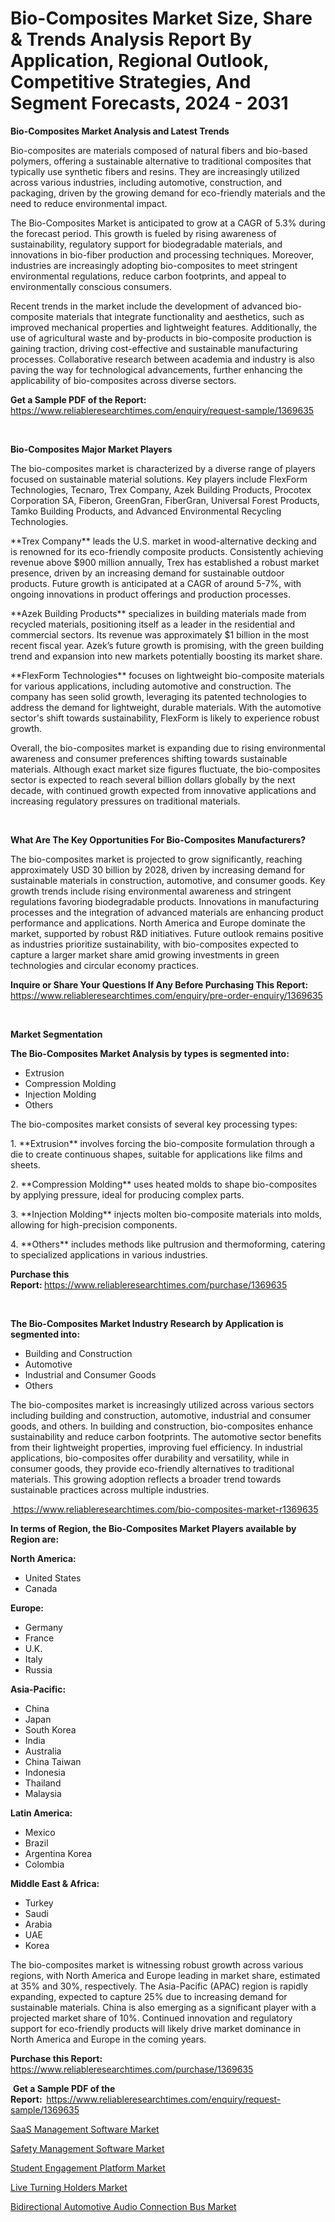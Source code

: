 <p><h1>Bio-Composites Market Size, Share & Trends Analysis Report By Application, Regional Outlook, Competitive Strategies, And Segment Forecasts, 2024 - 2031</h1></p><p><strong>Bio-Composites Market Analysis and Latest Trends</strong></p>
<p><p>Bio-composites are materials composed of natural fibers and bio-based polymers, offering a sustainable alternative to traditional composites that typically use synthetic fibers and resins. They are increasingly utilized across various industries, including automotive, construction, and packaging, driven by the growing demand for eco-friendly materials and the need to reduce environmental impact.</p><p>The Bio-Composites Market is anticipated to grow at a CAGR of 5.3% during the forecast period. This growth is fueled by rising awareness of sustainability, regulatory support for biodegradable materials, and innovations in bio-fiber production and processing techniques. Moreover, industries are increasingly adopting bio-composites to meet stringent environmental regulations, reduce carbon footprints, and appeal to environmentally conscious consumers.</p><p>Recent trends in the market include the development of advanced bio-composite materials that integrate functionality and aesthetics, such as improved mechanical properties and lightweight features. Additionally, the use of agricultural waste and by-products in bio-composite production is gaining traction, driving cost-effective and sustainable manufacturing processes. Collaborative research between academia and industry is also paving the way for technological advancements, further enhancing the applicability of bio-composites across diverse sectors.</p></p>
<p><strong>Get a Sample PDF of the Report:&nbsp;</strong> <a href="https://www.reliableresearchtimes.com/enquiry/request-sample/1369635?utm_campaign=1420&utm_medium=2&utm_source=Github&utm_content=ia&utm_term=06122024&utm_id=bio-composites">https://www.reliableresearchtimes.com/enquiry/request-sample/1369635</a></p>
<p>&nbsp;</p>
<p><strong>Bio-Composites Major Market Players</strong></p>
<p><p>The bio-composites market is characterized by a diverse range of players focused on sustainable material solutions. Key players include FlexForm Technologies, Tecnaro, Trex Company, Azek Building Products, Procotex Corporation SA, Fiberon, GreenGran, FiberGran, Universal Forest Products, Tamko Building Products, and Advanced Environmental Recycling Technologies.</p><p>**Trex Company** leads the U.S. market in wood-alternative decking and is renowned for its eco-friendly composite products. Consistently achieving revenue above $900 million annually, Trex has established a robust market presence, driven by an increasing demand for sustainable outdoor products. Future growth is anticipated at a CAGR of around 5-7%, with ongoing innovations in product offerings and production processes.</p><p>**Azek Building Products** specializes in building materials made from recycled materials, positioning itself as a leader in the residential and commercial sectors. Its revenue was approximately $1 billion in the most recent fiscal year. Azek’s future growth is promising, with the green building trend and expansion into new markets potentially boosting its market share.</p><p>**FlexForm Technologies** focuses on lightweight bio-composite materials for various applications, including automotive and construction. The company has seen solid growth, leveraging its patented technologies to address the demand for lightweight, durable materials. With the automotive sector's shift towards sustainability, FlexForm is likely to experience robust growth.</p><p>Overall, the bio-composites market is expanding due to rising environmental awareness and consumer preferences shifting towards sustainable materials. Although exact market size figures fluctuate, the bio-composites sector is expected to reach several billion dollars globally by the next decade, with continued growth expected from innovative applications and increasing regulatory pressures on traditional materials.</p></p>
<p>&nbsp;</p>
<p><strong>What Are The Key Opportunities For Bio-Composites Manufacturers?</strong></p>
<p><p>The bio-composites market is projected to grow significantly, reaching approximately USD 30 billion by 2028, driven by increasing demand for sustainable materials in construction, automotive, and consumer goods. Key growth trends include rising environmental awareness and stringent regulations favoring biodegradable products. Innovations in manufacturing processes and the integration of advanced materials are enhancing product performance and applications. North America and Europe dominate the market, supported by robust R&D initiatives. Future outlook remains positive as industries prioritize sustainability, with bio-composites expected to capture a larger market share amid growing investments in green technologies and circular economy practices.</p></p>
<p><strong>Inquire or Share Your Questions If Any Before Purchasing This Report:</strong> <a href="https://www.reliableresearchtimes.com/enquiry/pre-order-enquiry/1369635?utm_campaign=1420&utm_medium=2&utm_source=Github&utm_content=ia&utm_term=06122024&utm_id=bio-composites">https://www.reliableresearchtimes.com/enquiry/pre-order-enquiry/1369635</a></p>
<p>&nbsp;</p>
<p><strong>Market Segmentation</strong></p>
<p><strong>The Bio-Composites Market Analysis by types is segmented into:</strong></p>
<p><ul><li>Extrusion</li><li>Compression Molding</li><li>Injection Molding</li><li>Others</li></ul></p>
<p><p>The bio-composites market consists of several key processing types: </p><p>1. **Extrusion** involves forcing the bio-composite formulation through a die to create continuous shapes, suitable for applications like films and sheets.</p><p>2. **Compression Molding** uses heated molds to shape bio-composites by applying pressure, ideal for producing complex parts.</p><p>3. **Injection Molding** injects molten bio-composite materials into molds, allowing for high-precision components.</p><p>4. **Others** includes methods like pultrusion and thermoforming, catering to specialized applications in various industries.</p></p>
<p><strong>Purchase this Report:&nbsp;</strong><a href="https://www.reliableresearchtimes.com/purchase/1369635?utm_campaign=1420&utm_medium=2&utm_source=Github&utm_content=ia&utm_term=06122024&utm_id=bio-composites">https://www.reliableresearchtimes.com/purchase/1369635</a></p>
<p>&nbsp;</p>
<p><strong>The Bio-Composites Market Industry Research by Application is segmented into:</strong></p>
<p><ul><li>Building and Construction</li><li>Automotive</li><li>Industrial and Consumer Goods</li><li>Others</li></ul></p>
<p><p>The bio-composites market is increasingly utilized across various sectors including building and construction, automotive, industrial and consumer goods, and others. In building and construction, bio-composites enhance sustainability and reduce carbon footprints. The automotive sector benefits from their lightweight properties, improving fuel efficiency. In industrial applications, bio-composites offer durability and versatility, while in consumer goods, they provide eco-friendly alternatives to traditional materials. This growing adoption reflects a broader trend towards sustainable practices across multiple industries.</p></p>
<p><a href="https://www.reliableresearchtimes.com/bio-composites-market-r1369635?utm_campaign=1420&utm_medium=2&utm_source=Github&utm_content=ia&utm_term=06122024&utm_id=bio-composites">&nbsp;https://www.reliableresearchtimes.com/bio-composites-market-r1369635</a></p>
<p><strong>In terms of Region, the Bio-Composites Market Players available by Region are:</strong></p>
<p>
    <p> <strong> North America: </strong>
        <ul>
            <li>United States</li>
            <li>Canada</li>
        </ul>
        </p> 
    <p> <strong> Europe: </strong>
        <ul>
            <li>Germany</li>
            <li>France</li>
            <li>U.K.</li>
            <li>Italy</li>
            <li>Russia</li>
        </ul>
        </p> 
    <p> <strong> Asia-Pacific: </strong>
        <ul>
            <li>China</li>
            <li>Japan</li>
            <li>South Korea</li>
            <li>India</li>
            <li>Australia</li>
            <li>China Taiwan</li>
            <li>Indonesia</li>
            <li>Thailand</li>
            <li>Malaysia</li>
        </ul>
        </p> 
    <p> <strong> Latin America: </strong>
        <ul>
            <li>Mexico</li>
            <li>Brazil</li>
            <li>Argentina Korea</li>
            <li>Colombia</li>
        </ul>
        </p> 
    <p> <strong> Middle East & Africa: </strong>
        <ul>
            <li>Turkey</li>
            <li>Saudi</li>
            <li>Arabia</li>
            <li>UAE</li>
            <li>Korea</li>
        </ul>
    </p>
    </p>
<p><p>The bio-composites market is witnessing robust growth across various regions, with North America and Europe leading in market share, estimated at 35% and 30%, respectively. The Asia-Pacific (APAC) region is rapidly expanding, expected to capture 25% due to increasing demand for sustainable materials. China is also emerging as a significant player with a projected market share of 10%. Continued innovation and regulatory support for eco-friendly products will likely drive market dominance in North America and Europe in the coming years.</p></p>
<p><strong>Purchase this Report: </strong><a href="https://www.reliableresearchtimes.com/purchase/1369635?utm_campaign=1420&utm_medium=2&utm_source=Github&utm_content=ia&utm_term=06122024&utm_id=bio-composites">https://www.reliableresearchtimes.com/purchase/1369635</a></p>
<p>&nbsp;<strong>Get a Sample PDF of the Report:&nbsp;&nbsp;</strong><a href="https://www.reliableresearchtimes.com/enquiry/request-sample/1369635?utm_campaign=1420&utm_medium=2&utm_source=Github&utm_content=ia&utm_term=06122024&utm_id=bio-composites">https://www.reliableresearchtimes.com/enquiry/request-sample/1369635</a></p>
<p><strong></strong></p>
<p><p><a href="https://www.linkedin.com/pulse/saas-management-software-market-growth-expected-83-cagr-ahntc?utm_campaign=1420&utm_medium=2&utm_source=Github&utm_content=ia&utm_term=06122024&utm_id=bio-composites">SaaS Management Software Market</a></p><p><a href="https://www.linkedin.com/pulse/navigating-safety-management-software-market-expert-analysis-b9iac?utm_campaign=1420&utm_medium=2&utm_source=Github&utm_content=ia&utm_term=06122024&utm_id=bio-composites">Safety Management Software Market</a></p><p><a href="https://www.linkedin.com/pulse/revenue-projections-growth-forecast-student-engagement-platform-zrxsc?utm_campaign=1420&utm_medium=2&utm_source=Github&utm_content=ia&utm_term=06122024&utm_id=bio-composites">Student Engagement Platform Market</a></p><p><a href="https://issuu.com/reportprime-2/docs/live-turning-holders-market-size-2030.pptx?utm_campaign=1420&utm_medium=2&utm_source=Github&utm_content=ia&utm_term=06122024&utm_id=bio-composites">Live Turning Holders Market</a></p><p><a href="https://issuu.com/reportprime-2/docs/bidirectional-automotive-audio-connection-bus-mark?utm_campaign=1420&utm_medium=2&utm_source=Github&utm_content=ia&utm_term=06122024&utm_id=bio-composites">Bidirectional Automotive Audio Connection Bus Market</a></p></p>